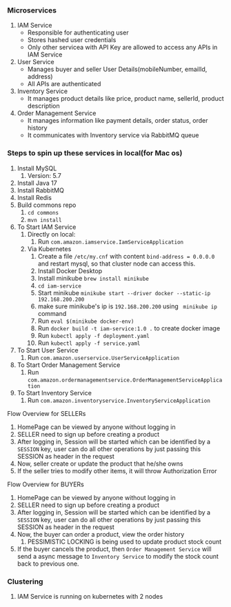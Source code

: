 ### Microservices

1. IAM Service
    * Responsible for authenticating user
    * Stores hashed user credentials
    * Only other servicea with API Key are allowed to access any APIs in IAM Service
2. User Service
    * Manages buyer and seller User Details(mobileNumber, emailId, address)
    * All APIs are authenticated
3. Inventory Service
    * It manages product details like price, product name, sellerId, product description
4. Order Management Service
    * It manages information like payment details, order status, order history
    * It communicates with Inventory service via RabbitMQ queue

### Steps to spin up these services in local(for Mac os)

1. Install MySQL
    1. Version: 5.7
2. Install Java 17
3. Install RabbitMQ
4. Install Redis
5. Build commons repo
    1. `cd commons`
    2. `mvn install`
6. To Start IAM Service
    1. Directly on local:
        1. Run `com.amazon.iamservice.IamServiceApplication`
    2. Via Kubernetes
        1. Create a file `/etc/my.cnf` with content `bind-address = 0.0.0.0` and restart mysql, so
           that cluster node can access this.
        2. Install Docker Desktop
        3. Install minikube `brew install minikube`
        4. `cd iam-service`
        5. Start minikube `minikube start --driver docker --static-ip 192.168.200.200`
        6. make sure minikube's ip is `192.168.200.200` using ` minikube ip` command
        7. Run `eval $(minikube docker-env)`
        8. Run `docker build -t iam-service:1.0 .` to create docker image
        9. Run `kubectl apply -f deployment.yaml`
        10. Run `kubectl apply -f service.yaml`
7. To Start User Service
    1. Run `com.amazon.userservice.UserServiceApplication`
8. To Start Order Management Service
    1. Run `com.amazon.ordermanagementservice.OrderManagementServiceApplication`
9. To Start Inventory Service
    1. Run `com.amazon.inventoryservice.InventoryServiceApplication`



Flow Overview for SELLERs
1. HomePage can be viewed by anyone without logging in
2. SELLER need to sign up before creating a product
3. After logging in, Session will be started which can be identified by a `SESSION` key, user can do all other operations by just passing this SESSION as header in the request
4. Now, seller create or update the product that he/she owns
5. If the seller tries to modify other items, it will throw Authorization Error


Flow Overview for BUYERs
1. HomePage can be viewed by anyone without logging in
2. SELLER need to sign up before creating a product
3. After logging in, Session will be started which can be identified by a `SESSION` key, user can do all other operations by just passing this SESSION as header in the request
4. Now, the buyer can order a product, view the order history
    1. PESSIMISTIC LOCKING is being used to update product stock count
5. If the buyer cancels the product, then `Order Management Service` will send a async message to `Inventory Service` to modify the stock count back to previous one.


### Clustering
1. IAM Service is running on kubernetes with 2 nodes
